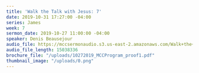 ```yaml
---
title: 'Walk the Talk with Jesus: 7'
date: 2019-10-31 17:27:00 -04:00
series: James
week: 7
sermon_date: 2019-10-27 11:00:00 -04:00
speaker: Denis Beausejour
audio_file: https://mccsermonaudio.s3.us-east-2.amazonaws.com/Walk+the+Talk+with+Jesus/Walk+the+Talk+with+Jesus_+7.lite.mp3
audio_file_length: 15038336
brochure_file: "/uploads/10272019_MCCProgram_proof1.pdf"
thumbnail_image: "/uploads/0.png"
---
```


